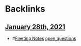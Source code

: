 
# Backlinks
## [January 28th, 2021](<January 28th, 2021.md>)
- #[Fleeting Notes](<Fleeting Notes.md>) [open questions](<open questions.md>)

